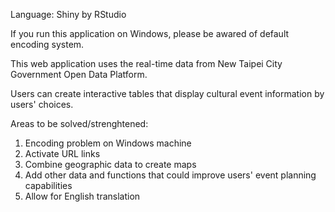Language: Shiny by RStudio

If you run this application on Windows, please be awared of default encoding system. 

This web application uses the real-time data from New Taipei City Government Open Data Platform. 

Users can create interactive tables that display cultural event information by users' choices.

Areas to be solved/strenghtened:

1. Encoding problem on Windows machine  
2. Activate URL links
3. Combine geographic data to create maps  
4. Add other data and functions that could improve users' event planning  capabilities  
5. Allow for English translation
